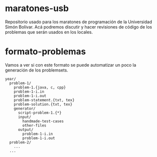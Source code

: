 maratones-usb
=============

Repositorio usado para los maratones de programación de la Universidad Simón Bolívar. Acá podremos discutir y hacer revisiones de código de los problemas que serán usados en los locales.

formato-problemas
=================

Vamos a ver si con este formato se puede automatizar un poco la generación de los problemsets.

    year/
      problem-1/
        problem-1.{java, c, cpp}
        problem-1-i.in
        problem-1-i.out
        problem-statement.{txt, tex}
        problem-solution.{txt, tex}
        generator/
          script-problem-1.{*}
          input/
            handmade-test-cases
            other-files
          output/
            problem-1-i.in
            problem-1-i.out
      problem-2/
        ...
      ...
